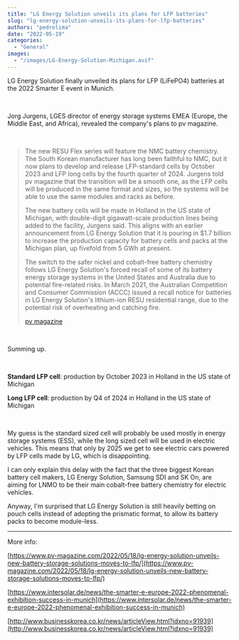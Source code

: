 ```yaml
---
title: "LG Energy Solution unveils its plans for LFP batteries"
slug: "lg-energy-solution-unveils-its-plans-for-lfp-batteries"
authors: "pedrolima"
date: "2022-05-19"
categories:
  - "General"
images:
  - "/images/LG-Energy-Solution-Michigan.avif"
---
```


LG Energy Solution finally unveiled its plans for LFP (LiFePO4) batteries at the 2022 Smarter E event in Munich.

 

Jorg Jurgens, LGES director of energy storage systems EMEA (Europe, the Middle East, and Africa), revealed the company's plans to pv magazine.

 

> The new RESU Flex series will feature the NMC battery chemistry. The South Korean manufacturer has long been faithful to NMC, but it now plans to develop and release LFP-standard cells by October 2023 and LFP long cells by the fourth quarter of 2024. Jurgens told pv magazine that the transition will be a smooth one, as the LFP cells will be produced in the same format and sizes, so the systems will be able to use the same modules and racks as before.
> 
> The new battery cells will be made in Holland in the US state of Michigan, with double-digit gigawatt-scale production lines being added to the facility, Jurgens said. This aligns with an earlier announcement from LG Energy Solution that it is pouring in $1.7 billion to increase the production capacity for battery cells and packs at the Michigan plan, up fivefold from 5 GWh at present.
> 
> The switch to the safer nickel and cobalt-free battery chemistry follows LG Energy Solution's forced recall of some of its battery energy storage systems in the United States and Australia due to potential fire-related risks. In March 2021, the Australian Competition and Consumer Commission (ACCC) issued a recall notice for batteries in LG Energy Solution's lithium-ion RESU residential range, due to the potential risk of overheating and catching fire.
> 
> [pv magazine](https://www.pv-magazine.com/2022/05/18/lg-energy-solution-unveils-new-battery-storage-solutions-moves-to-lfp/)

 

Summing up.

 

**Standard LFP cell**: production by October 2023 in Holland in the US state of Michigan

**Long LFP cell**: production by Q4 of 2024 in Holland in the US state of Michigan

 

My guess is the standard sized cell will probably be used mostly in energy storage systems (ESS), while the long sized cell will be used in electric vehicles. This means that only by 2025 we get to see electric cars powered by LFP cells made by LG, which is disappointing.

I can only explain this delay with the fact that the three biggest Korean battery cell makers, LG Energy Solution, Samsung SDI and SK On, are aiming for LNMO to be their main cobalt-free battery chemistry for electric vehicles.

Anyway, I'm surprised that LG Energy Solution is still heavily betting on pouch cells instead of adopting the prismatic format, to allow its battery packs to become module-less.

---

More info:

[https://www.pv-magazine.com/2022/05/18/lg-energy-solution-unveils-new-battery-storage-solutions-moves-to-lfp/](https://www.pv-magazine.com/2022/05/18/lg-energy-solution-unveils-new-battery-storage-solutions-moves-to-lfp/)

[https://www.intersolar.de/news/the-smarter-e-europe-2022-phenomenal-exhibition-success-in-munich](https://www.intersolar.de/news/the-smarter-e-europe-2022-phenomenal-exhibition-success-in-munich)

[http://www.businesskorea.co.kr/news/articleView.html?idxno=91939](http://www.businesskorea.co.kr/news/articleView.html?idxno=91939)
